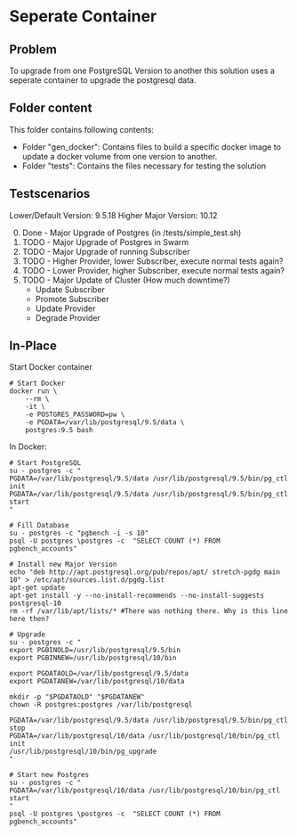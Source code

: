 # Seperate Container

## Problem

To upgrade from one PostgreSQL Version to another this solution uses a seperate container to upgrade the postgresql data. 

## Folder content

This folder contains following contents:
- Folder "gen_docker": Contains files to build a specific docker image to update a docker volume from one version to another.
- Folder "tests": Contains the files necessary for testing the solution

## Testscenarios

Lower/Default Version: 9.5.18
Higher Major Version: 10.12

0. Done - Major Upgrade of Postgres (in /tests/simple_test.sh)
1. TODO - Major Upgrade of Postgres in Swarm
2. TODO - Major Upgrade of running Subscriber
3. TODO - Higher Provider, lower Subscriber, execute normal tests again? 
4. TODO - Lower Provider, higher Subscriber, execute normal tests again?
5. TODO - Major Update of Cluster (How much downtime?)
    - Update Subscriber
    - Promote Subscriber
    - Update Provider
    - Degrade Provider

## In-Place

Start Docker container
```shell
# Start Docker
docker run \
    --rm \
    -it \
    -e POSTGRES_PASSWORD=pw \
    -e PGDATA=/var/lib/postgresql/9.5/data \
    postgres:9.5 bash
```

In Docker:
```shell
# Start PostgreSQL
su - postgres -c "
PGDATA=/var/lib/postgresql/9.5/data /usr/lib/postgresql/9.5/bin/pg_ctl init
PGDATA=/var/lib/postgresql/9.5/data /usr/lib/postgresql/9.5/bin/pg_ctl start
"

# Fill Database
su - postgres -c "pgbench -i -s 10"
psql -U postgres \postgres -c  "SELECT COUNT (*) FROM pgbench_accounts"

# Install new Major Version
echo "deb http://apt.postgresql.org/pub/repos/apt/ stretch-pgdg main 10" > /etc/apt/sources.list.d/pgdg.list
apt-get update
apt-get install -y --no-install-recommends --no-install-suggests postgresql-10
rm -rf /var/lib/apt/lists/* #There was nothing there. Why is this line here then?

# Upgrade 
su - postgres -c "
export PGBINOLD=/usr/lib/postgresql/9.5/bin
export PGBINNEW=/usr/lib/postgresql/10/bin

export PGDATAOLD=/var/lib/postgresql/9.5/data
export PGDATANEW=/var/lib/postgresql/10/data

mkdir -p "$PGDATAOLD" "$PGDATANEW"
chown -R postgres:postgres /var/lib/postgresql

PGDATA=/var/lib/postgresql/9.5/data /usr/lib/postgresql/9.5/bin/pg_ctl stop
PGDATA=/var/lib/postgresql/10/data /usr/lib/postgresql/10/bin/pg_ctl init
/usr/lib/postgresql/10/bin/pg_upgrade
"

# Start new Postgres
su - postgres -c "
PGDATA=/var/lib/postgresql/10/data /usr/lib/postgresql/10/bin/pg_ctl start
"
psql -U postgres \postgres -c  "SELECT COUNT (*) FROM pgbench_accounts"
```